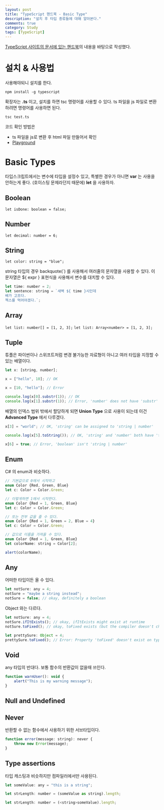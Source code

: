 ```yaml
---
layout: post
title: "TypeScript 핸드북 - Basic Type"
description: "설치 후 타입 종류들에 대해 알아본다."
comments: true
category: Study
tags: [TypeScript]
---
```


[TypeScript 사이트의 문서에 있는 핸드북](https://www.typescriptlang.org/docs/handbook/basic-types.html)의 내용을 바탕으로 작성했다.


# 설치 & 사용법

사용해야되니 설치를 한다.

`npm install -g typescript`

확장자는 **.ts** 이고, 설치를 하면 tsc 명령어를 사용할 수 있다. ts 파일을 js 파일로 변환하려면 명령어를 사용하면 된다.

`tsc test.ts`

코드 확인 방법은

- ts 파일을 js로 변환 후 html 파일 만들어서 확인
- [Playground](https://www.typescriptlang.org/play/index.html)


# Basic Types

타입스크립트에서는 변수에 타입을 설정수 있고, 특별한 경우가 아니면 **var** 는 사용을 안하는게 좋다. (호이스팅 문제라던지 때문에) **let** 을 사용하자.

## Boolean
`let isDone: boolean = false;`

## Number
`let decimal: number = 6;`

## String
`let color: string = "blue";`

string 타입의 경우 backquote(`) 를 사용해서 여러줄의 문자열을 사용할 수 있다. 이 문자열은 ${ expr } 표현식을 사용해서 변수를 대치할 수 있다.

```javascript
let time: number = 2;
let sentence: string = `새벽 ${ time }시인데 
배가 고프다.
첵스를 먹어야겠다.`;
```

## Array

`let list: number[] = [1, 2, 3];`
`let list: Array<number> = [1, 2, 3];`

## Tuple

튜플은 파이썬이나 스위프트처럼 변경 불가능한 자료형이 아니고 여러 타입을 지정할 수 있는 배열이다.

```javascript
let x: [string, number];

x = ["hello", 10]; // OK

x = [10, "hello"]; // Error

console.log(x[0].substr(1)); // OK
console.log(x[1].substr(1)); // Error, 'number' does not have 'substr'
```

배열의 인덱스 범위 밖에서 할당하게 되면 **Union Type** 으로 사용이 되는데 이건 **Advanced Type** 에서 다루겠다.

```javascript
x[3] = "world"; // OK, 'string' can be assigned to 'string | number'

console.log(x[5].toString()); // OK, 'string' and 'number' both have 'toString'

x[6] = true; // Error, 'boolean' isn't 'string | number'
```

## Enum

C# 의 enum과 비슷하다.

```javascript
// 기본값으로 0에서 시작하고
enum Color {Red, Green, Blue}
let c: Color = Color.Green;

// 이렇게하면 1에서 시작한다.
enum Color {Red = 1, Green, Blue}
let c: Color = Color.Green;

// 또는 전부 값을 줄 수 있다.
enum Color {Red = 1, Green = 2, Blue = 4}
let c: Color = Color.Green;

// 값으로 이름을 가져올 수 있다.
enum Color {Red = 1, Green, Blue}
let colorName: string = Color[2];

alert(colorName);
```

## Any

어떠한 타입이든 올 수 있다.

```javascript
let notSure: any = 4;
notSure = "maybe a string instead";
notSure = false; // okay, definitely a boolean
```

Object 와는 다르다.

```javascript
let notSure: any = 4;
notSure.ifItExists(); // okay, ifItExists might exist at runtime
notSure.toFixed(); // okay, toFixed exists (but the compiler doesn't check)

let prettySure: Object = 4;
prettySure.toFixed(); // Error: Property 'toFixed' doesn't exist on type 'Object'.
```

## Void

any 타입의 반대다. 보통 함수의 반환값이 없을때 쓰인다.

```javascript
function warnUser(): void {
    alert("This is my warning message");
}
```

## Null and Undefined

## Never

반환할 수 없는 함수에서 사용하기 위한 서브타입이다.

```javascript
function error(message: string): never {
    throw new Error(message);
}
```

## Type assertions

타입 캐스팅과 비슷하지만 컴파일러에서만 사용된다.

```javascript
let someValue: any = "this is a string";

let strLength: number = (someValue as string).length;

let strLength: number = (<string>someValue).length;
```








